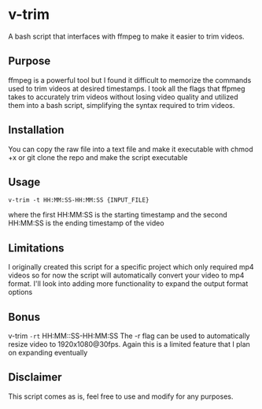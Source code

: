 # v-trim
A bash script that interfaces with ffmpeg to make it easier to trim videos.

## Purpose
ffmpeg is a powerful tool but I found it difficult to memorize the commands used to trim videos at desired timestamps. I took all the flags that ffpmeg takes to accurately trim videos without losing video quality and utilized them into a bash script, simplifying the syntax required to trim videos.

## Installation
You can copy the raw file into a text file and make it executable with chmod +x or git clone the repo and make the script executable

## Usage
```v-trim -t HH:MM:SS-HH:MM:SS {INPUT_FILE}```

where the first HH:MM:SS is the starting timestamp and the second HH:MM:SS is the ending timestamp of the video

## Limitations
I originally created this script for a specific project which only required mp4 videos so for now the script will automatically convert your video to mp4 format.
I'll look into adding more functionality to expand the output format options

## Bonus
v-trim ```-rt``` HH:MM::SS-HH:MM:SS
The -r flag can be used to automatically resize video to 1920x1080@30fps. Again this is a limited feature that I plan on expanding eventually

## Disclaimer
This script comes as is, feel free to use and modify for any purposes. 
